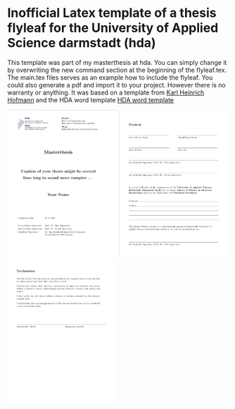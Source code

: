 # Inofficial Latex template of a thesis flyleaf for the University of Applied Science darmstadt (hda)

This template was part of my masterthesis at hda. You can simply change it by overwriting the new command section at the beginning of the flyleaf.tex. The main.tex files serves as an example how to include the flyleaf. You could also generate a pdf and import it to your project. However there is no warranty or anything. It was based on a template from [Karl Heinrich Hofmann](https://www.hs-rm.de/de/hochschule/personen/hofmann-karl-heinrich/) and the HDA word template [HDA word template](https://eit.h-da.de/fileadmin/EIT/Dokumente/Elektrotechnik_MSE/Studiengangsbeschreibung/Templates/Masterarbeit/TemplateMasterThesis.doc)

<img src="preview/img1.png" width="250"/> <img src="preview/img2.png" width="250"/> <img src="preview/img3.png" width="250"/> 
